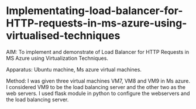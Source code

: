 # Implementating-load-balancer-for-HTTP-requests-in-ms-azure-using-virtualised-techniques

AIM:
To implement and demonstrate of Load Balancer for HTTP Requests in MS Azure using Virtualization Techniques.

Apparatus:
Ubuntu machine, Ms azure virtual machines.

Method:
I was given three virtual machines VM7, VM8 and VM9 in Ms azure. I considered VM9 to be the load balancing server and the other two as the web servers. I used flask module in python to configure the webservers and the load balancing server.
